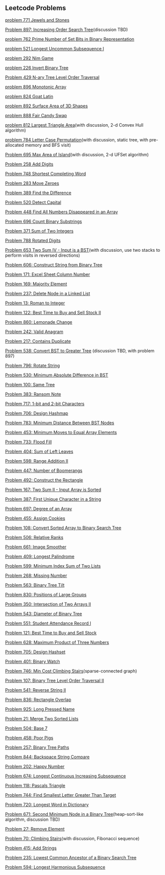 ## Leetcode Problems

[problem 771 Jewels and Stones](problem771.md)

[Problem 897: Increasing Order Search Tree](problem897.md)(discussion TBD)

[problem 762 Prime Number of Set Bits in Binary Representation](problem762.md)

[problem 521 Longest Uncommon Subsequence I](problem521.md)

[problem 292 Nim Game](problem292.md)

[problem 226 Invert Binary Tree](problem226.md)

[Problem 429 N-ary Tree Level Order Traversal](problem429.md)

[problem 896 Monotonic Array](problem896.md)

[problem 824 Goat Latin](problem824.md)

[problem 892 Surface Area of 3D Shapes](problem892.md)

[problem 888 Fair Candy Swap](problem888.md)

[problem 812 Largest Triangle Area](problem812.md)(with discussion, 2-d Convex Hull algorithm)

[problem 784 Letter Case Permutation](problem784.md)(with discussion, static tree, with pre-allocated memory and BFS visit)

[Problem 695 Max Area of Island](problem695.md)(with discussion, 2-d UFSet algorithm)

[Problem 258 Add Digits](problem258.md)

[Problem 748 Shortest Completing Word](problem748.md)

[Problem 283 Move Zeroes](problem283.md)

[Problem 389 Find the Difference](problem389.md)

[Problem 520 Detect Capital](problem520.md)

[Problem 448 Find All Numbers Disappeared in an Array](problem448.md)

[Problem 696 Count Binary Substrings](problem696.md)

[Problem 371 Sum of Two Integers](problem371.md)

[Problem 788 Rotated Digits](problem788.md)

[Problem 653 Two Sum IV - Input is a BST](problem653.md)(with discussion, use two stacks to perform visits in reversed directions)

[Problem 606: Construct String from Binary Tree](problem606.md)

[Problem 171: Excel Sheet Column Number](problem171.md)

[Problem 169: Majority Element](problem169.md)

[Problem 237: Delete Node in a Linked List](problem237.md)

[Problem 13: Roman to Integer](problem13.md)

[Problem 122: Best Time to Buy and Sell Stock II](problem122.md)

[Problem 860: Lemonade Change](problem860.md)

[Problem 242: Valid Anagram](problem242.md)

[Problem 217: Contains Duplicate](problem217.md)

[Problem 538: Convert BST to Greater Tree](problem538.md) (discussion TBD, with problem 897)

[Problem 796: Rotate String](problem796.md)

[Problem 530: Minimum Absolute Difference in BST](problem530.md)

[Problem 100: Same Tree](problem100.md)

[Problem 383: Ransom Note](problem383.md)

[Problem 717: 1-bit and 2-bit Characters](problem717.md)

[Problem 706: Design Hashmap](problem706.md)

[Problem 783: Minimum Distance Between BST Nodes](problem783.md)

[Problem 453: Minimum Moves to Equal Array Elements](problem453.md)

[Problem 733: Flood Fill](problem733.md)

[Problem 404: Sum of Left Leaves](problem404.md)

[Problem 598: Range Addition II](problem598.md)

[Problem 447: Number of Boomerangs](problem447.md)

[Problem 492: Construct the Rectangle](problem492.md)

[Problem 167: Two Sum II - Input Array is Sorted](problem167.md)

[Problem 387: First Unique Character in a String](problem387.md)

[Problem 697: Degree of an Array](problem697.md)

[Problem 455: Assign Cookies](problem455.md)

[Problem 108: Convert Sorted Array to Binary Search Tree](problem108.md)

[Problem 506: Relative Ranks](problem506.md)

[Problem 661: Image Smoother](problem661.md)

[Problem 409: Longest Palindrome](problem409.md)

[Problem 599: Minimum Index Sum of Two Lists](problem599.md)

[Problem 268: Missing Number](problem268.md)

[Problem 563: Binary Tree Tilt](problem563.md)

[Problem 830: Positions of Large Groups](problem830.md)

[Problem 350: Intersection of Two Arrays II](problem350.md)

[Problem 543: Diameter of Binary Tree](problem543.md)

[Problem 551: Student Attendance Record I](problem551.md)

[Problem 121: Best Time to Buy and Sell Stock](problem121.md)

[Problem 628: Maximum Product of Three Numbers](problem628.md)

[Problem 705: Design Hashset](problem705.md)

[Problem 401: Binary Watch](problem401.md)

[Problem 746: Min Cost Climbing Stairs](problem746.md)(sparse-connected graph)

[Problem 107: Binary Tree Level Order Traversal II](problem107.md)

[Problem 541: Reverse String II](problem541.md)

[Problem 836: Rectangle Overlap](problem836.md)

[Problem 925: Long Pressed Name](problem925.md)

[Problem 21: Merge Two Sorted Lists](problem21.md)

[Problem 504: Base 7](problem504.md)

[Problem 458: Poor Pigs](problem458.md)

[Problem 257: Binary Tree Paths](problem257.md)

[Problem 844: Backspace String Compare](problem844.md)

[Problem 202: Happy Number](problem202.md)

[Problem 674: Longest Continuous Increasing Subsequence](problem674.md)

[Problem 118: Pascals Triangle](problem118.md)

[Problem 744: Find Smallest Letter Greater Than Target](problem744.md)

[Problem 720: Longest Word in Dictionary](problem720.md)

[Problem 671: Second Minimum Node in a Binary Tree](problem671.md)(heap-sort-like algorithm, discussion TBD)

[Problem 27: Remove Element](problem27.md)

[Problem 70: Climbing Stairs](problem70.md)(with discussion, Fibonacci sequence)

[Problem 415: Add Strings](problem415.md)

[Problem 235: Lowest Common Ancestor of a Binary Search Tree](problem235.md)

[Problem 594: Longest Harmonious Subsequence](problem594.md)

